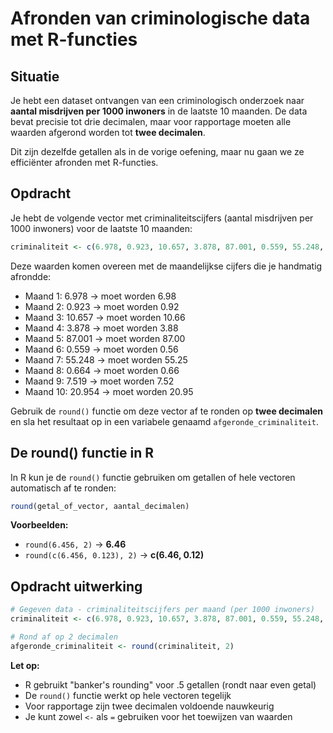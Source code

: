 # Afronden van criminologische data met R-functies

## Situatie

Je hebt een dataset ontvangen van een criminologisch onderzoek naar **aantal misdrijven per 1000 inwoners** in de laatste 10 maanden. De data bevat precisie tot drie decimalen, maar voor rapportage moeten alle waarden afgerond worden tot **twee decimalen**.

Dit zijn dezelfde getallen als in de vorige oefening, maar nu gaan we ze efficiënter afronden met R-functies.

## Opdracht

Je hebt de volgende vector met criminaliteitscijfers (aantal misdrijven per 1000 inwoners) voor de laatste 10 maanden:

```r
criminaliteit <- c(6.978, 0.923, 10.657, 3.878, 87.001, 0.559, 55.248, 0.664, 7.519, 20.954)
```

Deze waarden komen overeen met de maandelijkse cijfers die je handmatig afrondde:
- Maand 1: 6.978 → moet worden 6.98
- Maand 2: 0.923 → moet worden 0.92  
- Maand 3: 10.657 → moet worden 10.66
- Maand 4: 3.878 → moet worden 3.88
- Maand 5: 87.001 → moet worden 87.00
- Maand 6: 0.559 → moet worden 0.56
- Maand 7: 55.248 → moet worden 55.25
- Maand 8: 0.664 → moet worden 0.66
- Maand 9: 7.519 → moet worden 7.52
- Maand 10: 20.954 → moet worden 20.95

Gebruik de `round()` functie om deze vector af te ronden op **twee decimalen** en sla het resultaat op in een variabele genaamd `afgeronde_criminaliteit`.

## De round() functie in R

In R kun je de `round()` functie gebruiken om getallen of hele vectoren automatisch af te ronden:

```r
round(getal_of_vector, aantal_decimalen)
```

**Voorbeelden:**
- `round(6.456, 2)` → **6.46**
- `round(c(6.456, 0.123), 2)` → **c(6.46, 0.12)**

## Opdracht uitwerking

```r
# Gegeven data - criminaliteitscijfers per maand (per 1000 inwoners)
criminaliteit <- c(6.978, 0.923, 10.657, 3.878, 87.001, 0.559, 55.248, 0.664, 7.519, 20.954)

# Rond af op 2 decimalen
afgeronde_criminaliteit <- round(criminaliteit, 2)
```

**Let op:** 
- R gebruikt "banker's rounding" voor .5 getallen (rondt naar even getal)
- De `round()` functie werkt op hele vectoren tegelijk
- Voor rapportage zijn twee decimalen voldoende nauwkeurig
- Je kunt zowel `<-` als `=` gebruiken voor het toewijzen van waarden